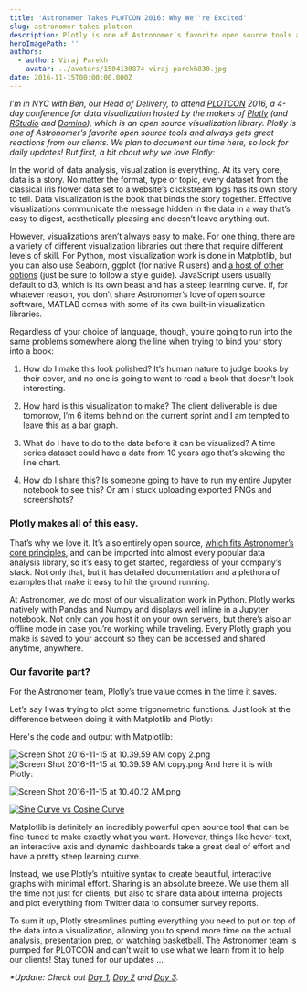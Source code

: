```yaml
---
title: 'Astronomer Takes PLOTCON 2016: Why We''re Excited'
slug: astronomer-takes-plotcon
description: Plotly is one of Astronomer’s favorite open source tools and always gets great reactions from our clients.
heroImagePath: ''
authors:
  - author: Viraj Parekh
    avatar: ../avatars/1504130874-viraj-parekh830.jpg
date: 2016-11-15T00:00:00.000Z
---
```


_I’m in NYC with Ben, our Head of Delivery, to attend [PLOTCON](https://plotcon.plot.ly/) 2016, a 4-day conference for data visualization hosted by the makers of [Plotly](https://plot.ly/)&nbsp;(and [RStudio](https://www.rstudio.com/) and [Domino](https://www.dominodatalab.com/)), which is an open source visualization library. Plotly is one of Astronomer’s favorite open source tools and always gets great reactions from our clients. We plan to document our time here, so look for daily updates! But first, a bit about why we love Plotly:_

In the world of data analysis, visualization is everything. At its very core, data is a story. No matter the format, type or topic, every dataset from the classical iris flower data set to a website’s clickstream logs has its own story to tell. Data visualization is the book that binds the story together. Effective visualizations communicate the message hidden in the data in a way that’s easy to digest, aesthetically pleasing and doesn’t leave anything out.

However, visualizations aren’t always easy to make. For one thing, there are a variety of different visualization libraries out there that require different levels of skill. For Python, most visualization work is done in Matplotlib, but you can also use Seaborn, ggplot (for native R users) and [a host of other options](https://blog.modeanalytics.com/python-data-visualization-libraries/) (just be sure to follow a style guide). JavaScript users usually default to d3, which is its own beast and has a steep learning curve. If, for whatever reason, you don’t share Astronomer’s love of open source software, MATLAB comes with some of its own&nbsp;built-in visualization libraries.

Regardless of your choice of language, though, you’re going to run into the same problems somewhere along the line when trying to bind your story into a book:

1. How do I make this look polished? It’s human nature to judge books by their cover, and no one is going to want to read a book that doesn’t look interesting.  
  
2. How hard is this visualization to make? The client deliverable is due tomorrow, I’m 6 items behind on the current sprint and I am tempted to leave this as a bar graph.  
  
3. What do I have to do to the data before it can be visualized? A time series dataset could have a date from 10 years ago that’s skewing the line chart.  
  
4. How do I share this? Is someone going to have to run my entire Jupyter notebook to see this? Or am I stuck uploading exported PNGs and screenshots?

### Plotly makes all of this easy.

That’s why we love it. It’s also entirely open source, [which fits Astronomer’s core principles](https://www.astronomer.io/blog/why-we-built-our-data-platform-on-aws-and-why-we-rebuilt-it-with-open-source), and can be imported into almost every popular data analysis library, so it’s easy to get started, regardless of your company’s stack. Not only that, but it has detailed documentation and a plethora of examples that make it easy to hit the ground running.

At Astronomer, we do most of our visualization work in Python. Plotly works natively with Pandas and Numpy and displays well inline in a Jupyter notebook. Not only can you host it on your own servers, but there’s also an offline mode in case you’re working while traveling. Every Plotly graph you make is saved to your account so they can be accessed and shared anytime, anywhere.

### Our favorite part?

For the Astronomer team, Plotly’s true value comes in the time it saves.

Let’s say I was trying to plot some trigonometric functions. Just look at the difference between doing it with Matplotlib and Plotly:

Here's the code and output with&nbsp;Matplotlib:

![Screen Shot 2016-11-15 at 10.39.59 AM copy 2.png](./Screen%20Shot%202016-11-15%20at%2010.39.59%20AM%20copy%202.png) ![Screen Shot 2016-11-15 at 10.39.59 AM copy.png](./Screen%20Shot%202016-11-15%20at%2010.39.59%20AM%20copy.png)&nbsp;And here it is with Plotly:

![Screen Shot 2016-11-15 at 10.40.12 AM.png](./Screen%20Shot%202016-11-15%20at%2010.40.12%20AM.png)

[![Sine Curve vs Cosine Curve](https://plot.ly/~virajparekh94/64.png)](https://plot.ly/~virajparekh94/64/)

Matplotlib is definitely an incredibly powerful open source tool that can be fine-tuned to make exactly what you want. However, things like hover-text, an interactive axis and dynamic dashboards take a great deal of effort and have a pretty steep learning curve.

Instead, we use Plotly’s intuitive syntax to create beautiful, interactive graphs with minimal effort. Sharing is an absolute breeze. We use them all the time not just for clients, but also to share data about internal projects and plot everything from Twitter data to consumer survey reports.

To sum it up, Plotly streamlines putting everything you need to put on top of the data into a visualization, allowing you to spend more time on the actual analysis, presentation prep, or watching [basketball](https://www.astronomer.io/blog/data-in-basketball). The Astronomer team is pumped for PLOTCON and can’t wait to use what we learn from it to help our clients! Stay tuned for our updates ...

_\*Update: Check out&nbsp;[Day 1](https://www.astronomer.io/blog/astronomer-takes-plotcon-2016-day-1), [Day 2](https://www.astronomer.io/blog/astronomer-takes-plotcon-day-2) and [Day 3](https://www.astronomer.io/blog/astronomer-takes-plotcon-day-3).&nbsp;_


